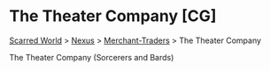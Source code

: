 # The Theater Company [CG]
[Scarred World](./scarred-world.md) > [Nexus](./city.md) > [Merchant-Traders](./merchants.md) > The Theater Company

The Theater Company (Sorcerers and Bards)
